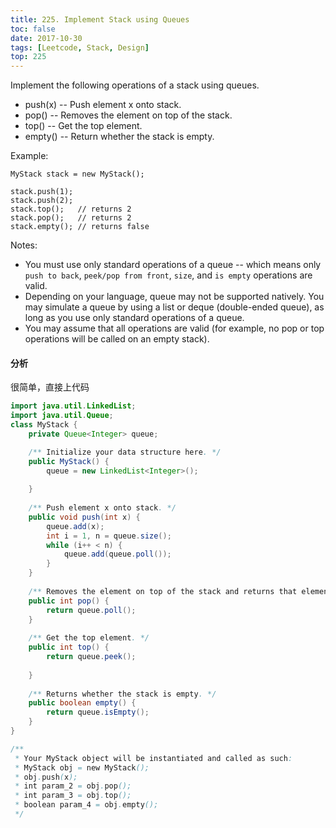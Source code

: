 ```yaml
---
title: 225. Implement Stack using Queues
toc: false
date: 2017-10-30
tags: [Leetcode, Stack, Design]
top: 225
---
```



Implement the following operations of a stack using queues.

* push(x) -- Push element x onto stack.
* pop() -- Removes the element on top of the stack.
* top() -- Get the top element.
* empty() -- Return whether the stack is empty.

Example:

```
MyStack stack = new MyStack();

stack.push(1);
stack.push(2);  
stack.top();   // returns 2
stack.pop();   // returns 2
stack.empty(); // returns false
```

Notes:

* You must use only standard operations of a queue -- which means only `push to back`, `peek/pop from front`, `size`, and `is empty` operations are valid.
* Depending on your language, queue may not be supported natively. You may simulate a queue by using a list or deque (double-ended queue), as long as you use only standard operations of a queue.
* You may assume that all operations are valid (for example, no pop or top operations will be called on an empty stack).


#### 分析
很简单，直接上代码

```java
import java.util.LinkedList;
import java.util.Queue;
class MyStack {
    private Queue<Integer> queue;

    /** Initialize your data structure here. */
    public MyStack() {
        queue = new LinkedList<Integer>();
        
    }
    
    /** Push element x onto stack. */
    public void push(int x) {
        queue.add(x);
        int i = 1, n = queue.size();
        while (i++ < n) {
            queue.add(queue.poll());
        }
    }
    
    /** Removes the element on top of the stack and returns that element. */
    public int pop() {
        return queue.poll();
    }
    
    /** Get the top element. */
    public int top() {
        return queue.peek();
        
    }
    
    /** Returns whether the stack is empty. */
    public boolean empty() {
        return queue.isEmpty();   
    }
}

/**
 * Your MyStack object will be instantiated and called as such:
 * MyStack obj = new MyStack();
 * obj.push(x);
 * int param_2 = obj.pop();
 * int param_3 = obj.top();
 * boolean param_4 = obj.empty();
 */
```